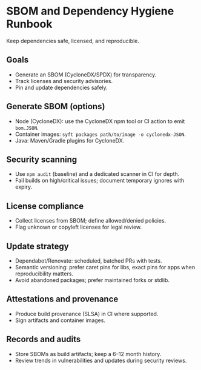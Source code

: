 # SBOM and Dependency Hygiene Runbook

Keep dependencies safe, licensed, and reproducible.

## Goals

- Generate an SBOM (CycloneDX/SPDX) for transparency.
- Track licenses and security advisories.
- Pin and update dependencies safely.

## Generate SBOM (options)

- Node (CycloneDX): use the CycloneDX npm tool or CI action to emit `bom.JSON`.
- Container images: `syft packages path/to/image -o cyclonedx-JSON`.
- Java: Maven/Gradle plugins for CycloneDX.

## Security scanning

- Use `npm audit` (baseline) and a dedicated scanner in CI for depth.
- Fail builds on high/critical issues; document temporary ignores with expiry.

## License compliance

- Collect licenses from SBOM; define allowed/denied policies.
- Flag unknown or copyleft licenses for legal review.

## Update strategy

- Dependabot/Renovate: scheduled, batched PRs with tests.
- Semantic versioning: prefer caret pins for libs, exact pins for apps when reproducibility matters.
- Avoid abandoned packages; prefer maintained forks or stdlib.

## Attestations and provenance

- Produce build provenance (SLSA) in CI where supported.
- Sign artifacts and container images.

## Records and audits

- Store SBOMs as build artifacts; keep a 6–12 month history.
- Review trends in vulnerabilities and updates during security reviews.
